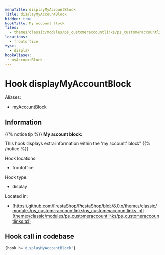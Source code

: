 ```yaml
---
menuTitle: displayMyAccountBlock
Title: displayMyAccountBlock
hidden: true
hookTitle: My account block
files:
  - themes/classic/modules/ps_customeraccountlinks/ps_customeraccountlinks.tpl
locations:
  - frontoffice
type:
  - display
hookAliases:
 - myAccountBlock
---
```


# Hook displayMyAccountBlock

Aliases: 
 - myAccountBlock



## Information

{{% notice tip %}}
**My account block:** 

This hook displays extra information within the 'my account' block"
{{% /notice %}}

Hook locations: 
  - frontoffice

Hook type: 
  - display

Located in: 
  - [https://github.com/PrestaShop/PrestaShop/blob/8.0.x/themes/classic/modules/ps_customeraccountlinks/ps_customeraccountlinks.tpl](themes/classic/modules/ps_customeraccountlinks/ps_customeraccountlinks.tpl)

## Hook call in codebase

```php
{hook h='displayMyAccountBlock'}
```
